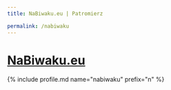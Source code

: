 ```yaml
---
title: NaBiwaku.eu | Patromierz

permalink: /nabiwaku
---
```


# [NaBiwaku.eu](https://patronite.pl/nabiwaku)

{% include profile.md name="nabiwaku" prefix="n" %}
